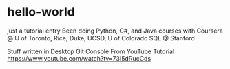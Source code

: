 # hello-world
just a tutorial entry
Been doing Python, C#, and Java courses with Coursera
@ U of Toronto, Rice, Duke, UCSD, U of Colorado
SQL @ Stanford

Stuff written in Desktop Git Console
From YouTube Tutorial https://www.youtube.com/watch?tv=73I5dRucCds

